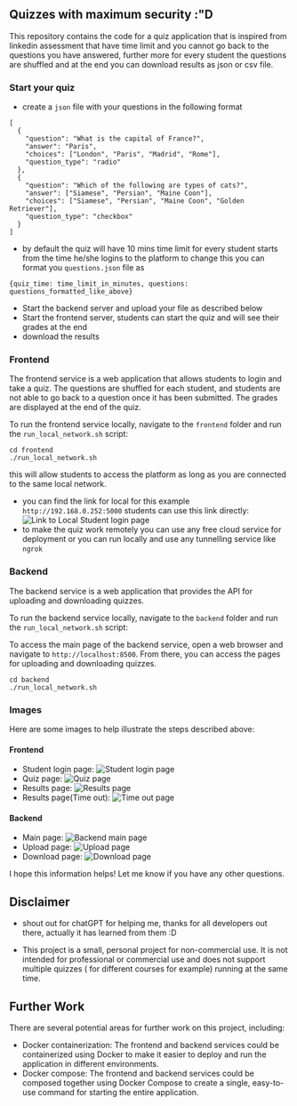 ## Quizzes with maximum security :"D

This repository contains the code for a quiz application that is inspired from linkedin assessment that have time limit and you cannot go back to the questions you have answered, further more for every student the questions are shuffled and at the end you can download results as json or csv file.

### Start your quiz 
- create a `json` file with your questions in the following format 

```
[
  {   
    "question": "What is the capital of France?",    
    "answer": "Paris",    
    "choices": ["London", "Paris", "Madrid", "Rome"],
    "question_type": "radio"
  },
  {
    "question": "Which of the following are types of cats?",
    "answer": ["Siamese", "Persian", "Maine Coon"],
    "choices": ["Siamese", "Persian", "Maine Coon", "Golden Retriever"],
    "question_type": "checkbox"
  }
]
```
- by default the quiz will have 10 mins time limit for every student starts from the time he/she logins to the platform to change this you can format you `questions.json` file as 
```
{quiz_time: time_limit_in_minutes, questions: questions_formatted_like_above}
```
- Start the backend server and upload your file as described below 
- Start the frontend server, students can start the quiz and will see their grades at the end
- download the results 
### Frontend

The frontend service is a web application that allows students to login and take a quiz. The questions are shuffled for each student, and students are not able to go back to a question once it has been submitted. The grades are displayed at the end of the quiz.

To run the frontend service locally, navigate to the `frontend` folder and run the `run_local_network.sh` script:

```
cd frontend
./run_local_network.sh
```
this will allow students to access the platform as long as you are connected to the same local network. 

- you can find the link for local for this example `http://192.168.0.252:5000` students can use this link directly: ![Link to Local Student login page](frontend/images/local_link.png)
- to make the quiz work remotely you can use any free cloud service for deployment or you can run locally and use any tunnelling service like `ngrok` 

### Backend

The backend service is a web application that provides the API for uploading and downloading quizzes.

To run the backend service locally, navigate to the `backend` folder and run the `run_local_network.sh` script:


To access the main page of the backend service, open a web browser and navigate to `http://localhost:8500`. From there, you can access the pages for uploading and downloading quizzes.


```
cd backend
./run_local_network.sh
```

### Images

Here are some images to help illustrate the steps described above:

#### Frontend

- Student login page: ![Student login page](frontend/images/student_login.png)
- Quiz page: ![Quiz page](frontend/images/quiz.png)
- Results page: ![Results page](frontend/images/results.png)
- Results page(Time out): ![Time out page](frontend/images/timeout.png)

#### Backend

- Main page: ![Backend main page](backend/images/main.png)
- Upload page: ![Upload page](backend/images/upload.png)
- Download page: ![Download page](backend/images/download.png)

I hope this information helps! Let me know if you have any other questions.

## Disclaimer
- shout out for chatGPT for helping me, thanks for all developers out there, actually it has learned from them :D 

- This project is a small, personal project for non-commercial use. It is not intended for professional or commercial use and does not support multiple quizzes ( for different courses for example) running at the same time.

## Further Work

There are several potential areas for further work on this project, including:

- Docker containerization: The frontend and backend services could be containerized using Docker to make it easier to deploy and run the application in different environments.
- Docker compose: The frontend and backend services could be composed together using Docker Compose to create a single, easy-to-use command for starting the entire application.
